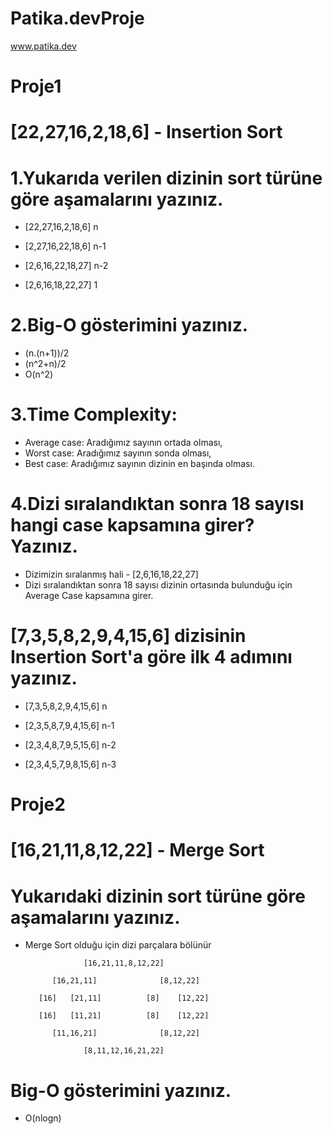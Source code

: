 # Patika.devProje
www.patika.dev
# Proje1
# [22,27,16,2,18,6] - Insertion Sort
# 1.Yukarıda verilen dizinin sort türüne göre aşamalarını yazınız.
 * [22,27,16,2,18,6]    n 
  
 * [2,27,16,22,18,6]    n-1
  
 * [2,6,16,22,18,27]    n-2
  
 * [2,6,16,18,22,27]    1 
  
# 2.Big-O gösterimini yazınız.
 * (n.(n+1))/2
 * (n^2+n)/2
 *  O(n^2)
   
# 3.Time Complexity:
 * Average case: Aradığımız sayının ortada olması,
 * Worst case: Aradığımız sayının sonda olması,
 * Best case: Aradığımız sayının dizinin en başında olması.
 
# 4.Dizi sıralandıktan sonra 18 sayısı hangi case kapsamına girer? Yazınız.
 * Dizimizin sıralanmış hali - [2,6,16,18,22,27] 
 * Dizi sıralandıktan sonra 18 sayısı dizinin ortasında bulunduğu için Average Case kapsamına girer.
 
# [7,3,5,8,2,9,4,15,6] dizisinin Insertion Sort'a göre ilk 4 adımını yazınız.
 * [7,3,5,8,2,9,4,15,6]    n
 
 * [2,3,5,8,7,9,4,15,6]    n-1
 
 * [2,3,4,8,7,9,5,15,6]    n-2
 
 * [2,3,4,5,7,9,8,15,6]    n-3
 
# Proje2
# [16,21,11,8,12,22] - Merge Sort

# Yukarıdaki dizinin sort türüne göre aşamalarını yazınız.
 * Merge Sort olduğu için dizi parçalara bölünür 
  
                    [16,21,11,8,12,22] 
                    
             [16,21,11]              [8,12,22]
    
          [16]   [21,11]          [8]    [12,22]
      
          [16]   [11,21]          [8]    [12,22]
        
             [11,16,21]              [8,12,22] 
        
                    [8,11,12,16,21,22]
# Big-O gösterimini yazınız.
  *  O(nlogn)
